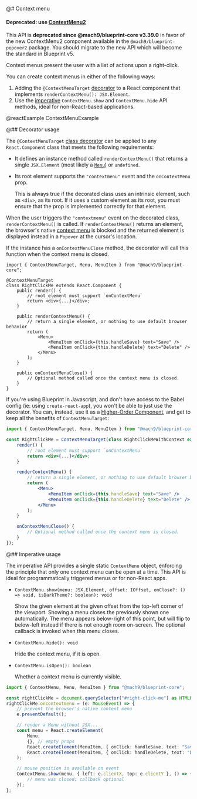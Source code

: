 @# Context menu

<div class="@ns-callout @ns-intent-danger @ns-icon-error">
    <h4 class="@ns-heading">

Deprecated: use [ContextMenu2](#popover2-package/context-menu2)

</h4>

This API is **deprecated since @mach9/blueprint-core v3.39.0** in favor of the new
ContextMenu2 component available in the `@mach9/blueprint-popover2` package. You should migrate
to the new API which will become the standard in Blueprint v5.

</div>

Context menus present the user with a list of actions upon a right-click.

You can create context menus in either of the following ways:

1. Adding the `@ContextMenuTarget` [decorator](#core/components/context-menu.decorator-usage)
   to a React component that implements `renderContextMenu(): JSX.Element`.
1. Use the [imperative](#core/components/context-menu.imperative-usage) `ContextMenu.show`
   and `ContextMenu.hide` API methods, ideal for non-React-based applications.

@reactExample ContextMenuExample

@## Decorator usage

The `@ContextMenuTarget` [class decorator][ts-decorator] can be applied to any `React.Component`
class that meets the following requirements:

-   It defines an instance method called `renderContextMenu()` that returns a single `JSX.Element`
    (most likely a [`Menu`](#core/components/menu)) or `undefined`.
-   Its root element supports the `"contextmenu"` event and the `onContextMenu` prop.

    This is always true if the decorated class uses an intrinsic element, such
    as `<div>`, as its root. If it uses a custom element as its root, you must
    ensure that the prop is implemented correctly for that element.

When the user triggers the `"contextmenu"` event on the decorated class, `renderContextMenu()` is
called. If `renderContextMenu()` returns an element, the browser's native [context menu][wiki-cm] is
blocked and the returned element is displayed instead in a `Popover` at the cursor's location.

If the instance has a `onContextMenuClose` method, the decorator will call this function when
the context menu is closed.

```tsx
import { ContextMenuTarget, Menu, MenuItem } from "@mach9/blueprint-core";

@ContextMenuTarget
class RightClickMe extends React.Component {
    public render() {
        // root element must support `onContextMenu`
        return <div>{...}</div>;
    }

    public renderContextMenu() {
        // return a single element, or nothing to use default browser behavior
        return (
            <Menu>
                <MenuItem onClick={this.handleSave} text="Save" />
                <MenuItem onClick={this.handleDelete} text="Delete" />
            </Menu>
        );
    }

    public onContextMenuClose() {
        // Optional method called once the context menu is closed.
    }
}
```

If you're using Blueprint in Javascript, and don't have access to the Babel config (ie: using `create-react-app`), you won't be able to just use the decorator. You can, instead, use it as a [Higher-Order Component][react-hoc], and get to keep all the benefits of `ContextMenuTarget`:

```jsx
import { ContextMenuTarget, Menu, MenuItem } from "@mach9/blueprint-core";

const RightClickMe = ContextMenuTarget(class RightClickMeWithContext extends React.Component {
    render() {
        // root element must support `onContextMenu`
        return <div>{...}</div>;
    }

    renderContextMenu() {
        // return a single element, or nothing to use default browser behavior
        return (
            <Menu>
                <MenuItem onClick={this.handleSave} text="Save" />
                <MenuItem onClick={this.handleDelete} text="Delete" />
            </Menu>
        );
    }

    onContextMenuClose() {
        // Optional method called once the context menu is closed.
    }
});
```

[ts-decorator]: https://github.com/Microsoft/TypeScript-Handbook/blob/master/pages/Decorators.md
[wiki-cm]: https://en.wikipedia.org/wiki/Context_menu
[react-hoc]: https://reactjs.org/docs/higher-order-components.html

@## Imperative usage

The imperative API provides a single static `ContextMenu` object, enforcing the
principle that only one context menu can be open at a time. This API is ideal
for programmatically triggered menus or for non-React apps.

-   `ContextMenu.show(menu: JSX.Element, offset: IOffset, onClose?: () => void, isDarkTheme?: boolean): void`

    Show the given element at the given offset from the top-left corner of the
    viewport. Showing a menu closes the previously shown one automatically. The
    menu appears below-right of this point, but will flip to below-left instead if
    there is not enough room on-screen. The optional callback is invoked when this
    menu closes.

-   `ContextMenu.hide(): void`

    Hide the context menu, if it is open.

-   `ContextMenu.isOpen(): boolean`

    Whether a context menu is currently visible.

```ts
import { ContextMenu, Menu, MenuItem } from "@mach9/blueprint-core";

const rightClickMe = document.querySelector("#right-click-me") as HTMLElement;
rightClickMe.oncontextmenu = (e: MouseEvent) => {
    // prevent the browser's native context menu
    e.preventDefault();

    // render a Menu without JSX...
    const menu = React.createElement(
        Menu,
        {}, // empty props
        React.createElement(MenuItem, { onClick: handleSave, text: "Save" }),
        React.createElement(MenuItem, { onClick: handleDelete, text: "Delete" }),
    );

    // mouse position is available on event
    ContextMenu.show(menu, { left: e.clientX, top: e.clientY }, () => {
        // menu was closed; callback optional
    });
};
```
